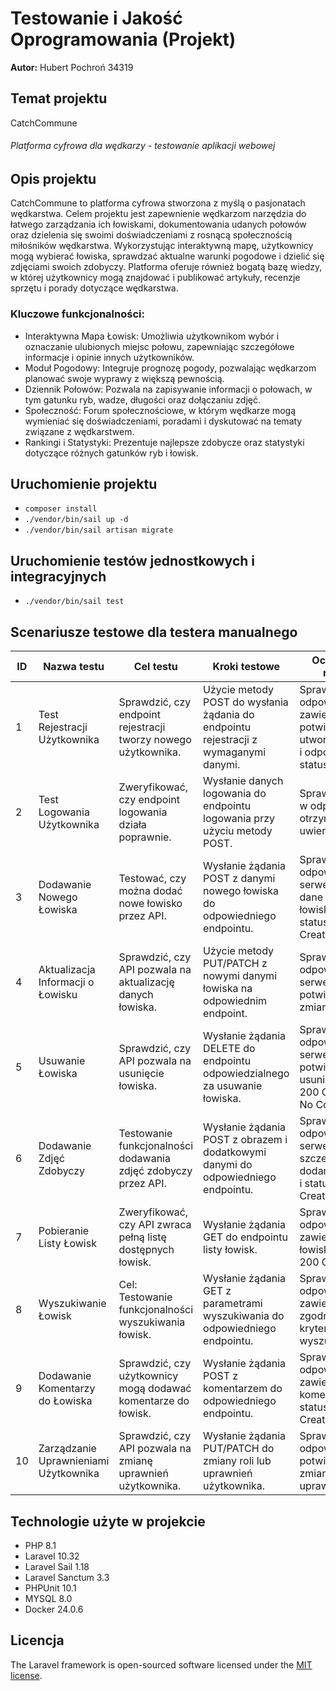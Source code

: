 
# Testowanie i Jakość Oprogramowania (Projekt)

**Autor:** Hubert Pochroń 34319

## Temat projektu

CatchCommune
###### Platforma cyfrowa dla wędkarzy - testowanie aplikacji webowej

## Opis projektu

CatchCommune to platforma cyfrowa stworzona z myślą o pasjonatach wędkarstwa. Celem projektu jest zapewnienie wędkarzom narzędzia do łatwego zarządzania ich łowiskami, dokumentowania udanych połowów oraz dzielenia się swoimi doświadczeniami z rosnącą społecznością miłośników wędkarstwa. Wykorzystując interaktywną mapę, użytkownicy mogą wybierać łowiska, sprawdzać aktualne warunki pogodowe i dzielić się zdjęciami swoich zdobyczy. Platforma oferuje również bogatą bazę wiedzy, w której użytkownicy mogą znajdować i publikować artykuły, recenzje sprzętu i porady dotyczące wędkarstwa.

### Kluczowe funkcjonalności:
- Interaktywna Mapa Łowisk: Umożliwia użytkownikom wybór i oznaczanie ulubionych miejsc połowu, zapewniając szczegółowe informacje i opinie innych użytkowników.
- Moduł Pogodowy: Integruje prognozę pogody, pozwalając wędkarzom planować swoje wyprawy z większą pewnością.
- Dziennik Połowów: Pozwala na zapisywanie informacji o połowach, w tym gatunku ryb, wadze, długości oraz dołączaniu zdjęć.
- Społeczność: Forum społecznościowe, w którym wędkarze mogą wymieniać się doświadczeniami, poradami i dyskutować na tematy związane z wędkarstwem.
- Rankingi i Statystyki: Prezentuje najlepsze zdobycze oraz statystyki dotyczące różnych gatunków ryb i łowisk.

## Uruchomienie projektu

-  `composer install`
-  `./vendor/bin/sail up -d`
-  `./vendor/bin/sail artisan migrate`

## Uruchomienie testów jednostkowych i integracyjnych

-  `./vendor/bin/sail test`

[//]: # (## Dokumentacja API)

## Scenariusze testowe dla testera manualnego

| ID | **Nazwa testu**            | **Cel testu**                                             | **Kroki testowe**                                                             | **Oczekiwany rezultat**                                                               |
|----|----------------------------|-----------------------------------------------------------|-------------------------------------------------------------------------------|---------------------------------------------------------------------------------------|
| 1  | Test Rejestracji Użytkownika | Sprawdzić, czy endpoint rejestracji tworzy nowego użytkownika. | Użycie metody POST do wysłania żądania do endpointu rejestracji z wymaganymi danymi. | Sprawdzenie, czy odpowiedź zawiera potwierdzenie utworzenia konta i odpowiedni status HTTP. |
| 2  | Test Logowania Użytkownika | Zweryfikować, czy endpoint logowania działa poprawnie.    | Wysłanie danych logowania do endpointu logowania przy użyciu metody POST.     | Sprawdzenie, czy w odpowiedzi otrzymano token uwierzytelniający.                      |
| 3  | Dodawanie Nowego Łowiska   | Testować, czy można dodać nowe łowisko przez API.         | Wysłanie żądania POST z danymi nowego łowiska do odpowiedniego endpointu.     | Sprawdzenie, czy odpowiedź serwera zawiera dane dodanego łowiska oraz status 201 Created. |
| 4  |Aktualizacja Informacji o Łowisku|Sprawdzić, czy API pozwala na aktualizację danych łowiska.|Użycie metody PUT/PATCH z nowymi danymi łowiska na odpowiednim endpoint.|Sprawdzenie, czy odpowiedź serwera potwierdza zmiany.|
| 5  |Usuwanie Łowiska|Sprawdzić, czy API pozwala na usunięcie łowiska.|Wysłanie żądania DELETE do endpointu odpowiedzialnego za usuwanie łowiska.|Sprawdzenie, czy odpowiedź serwera zawiera potwierdzenie usunięcia i status 200 OK lub 204 No Content.|
| 6  |Dodawanie Zdjęć Zdobyczy|Testowanie funkcjonalności dodawania zdjęć zdobyczy przez API.|Wysłanie żądania POST z obrazem i dodatkowymi danymi do odpowiedniego endpointu.|Sprawdzenie, czy odpowiedź serwera zawiera szczegóły dodanego zdjęcia i status 201 Created.|
| 7  |Pobieranie Listy Łowisk|Zweryfikować, czy API zwraca pełną listę dostępnych łowisk.|Wysłanie żądania GET do endpointu listy łowisk.|Sprawdzenie, czy odpowiedź zawiera listę łowisk i status 200 OK.|
| 8  |Wyszukiwanie Łowisk|Cel: Testowanie funkcjonalności wyszukiwania łowisk.|Wysłanie żądania GET z parametrami wyszukiwania do odpowiedniego endpointu.|Sprawdzenie, czy odpowiedź zawiera wyniki zgodne z kryteriami wyszukiwania.|
| 9  |Dodawanie Komentarzy do Łowiska|Sprawdzić, czy użytkownicy mogą dodawać komentarze do łowisk.|Wysłanie żądania POST z komentarzem do odpowiedniego endpointu.|Sprawdzenie, czy odpowiedź zawiera dodany komentarz i status 201 Created.|
| 10 |Zarządzanie Uprawnieniami Użytkownika|Sprawdzić, czy API pozwala na zmianę uprawnień użytkownika.|Wysłanie żądania PUT/PATCH do zmiany roli lub uprawnień użytkownika.|Sprawdzenie, czy odpowiedź potwierdza zmianę uprawnień.|


## Technologie użyte w projekcie

- PHP 8.1
- Laravel 10.32
- Laravel Sail 1.18
- Laravel Sanctum 3.3
- PHPUnit 10.1
- MYSQL 8.0
- Docker 24.0.6

## Licencja

The Laravel framework is open-sourced software licensed under the [MIT license](https://opensource.org/licenses/MIT).

